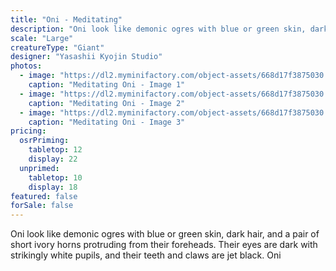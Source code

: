 ```yaml
---
title: "Oni - Meditating"
description: "Oni look like demonic ogres with blue or green skin, dark hair, and a pair of short ivory horns protruding from their foreheads. Their eyes are dark with strikingly white pupils, and their teeth and claws are jet black. Oni"
scale: "Large"
creatureType: "Giant"
designer: "Yasashii Kyojin Studio"
photos:
  - image: "https://dl2.myminifactory.com/object-assets/668d17f3875030.98081481/images/720X720-Oni_02_PS.jpg"
    caption: "Meditating Oni - Image 1"
  - image: "https://dl2.myminifactory.com/object-assets/668d17f3875030.98081481/images/720X720-Oni_02_SCALE.jpg"
    caption: "Meditating Oni - Image 2"
  - image: "https://dl2.myminifactory.com/object-assets/668d17f3875030.98081481/images/720X720-Oni_02_B.jpg"
    caption: "Meditating Oni - Image 3"
pricing:
  osrPriming:
    tabletop: 12
    display: 22
  unprimed:
    tabletop: 10
    display: 18
featured: false
forSale: false
---
```


Oni look like demonic ogres with blue or green skin, dark hair, and a pair of short ivory horns protruding from their foreheads. Their eyes are dark with strikingly white pupils, and their teeth and claws are jet black. Oni